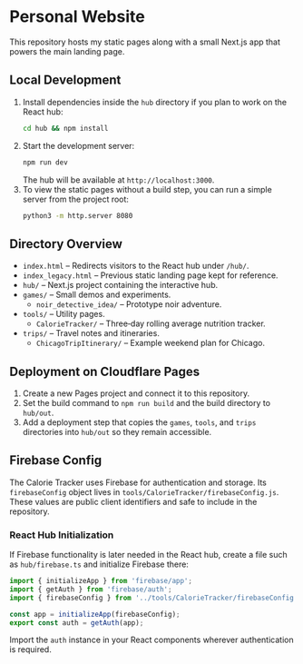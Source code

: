 # Personal Website

This repository hosts my static pages along with a small Next.js app that powers the main landing page.

## Local Development

1. Install dependencies inside the `hub` directory if you plan to work on the React hub:
   ```bash
   cd hub && npm install
   ```
2. Start the development server:
   ```bash
   npm run dev
   ```
   The hub will be available at `http://localhost:3000`.
3. To view the static pages without a build step, you can run a simple server from the project root:
   ```bash
   python3 -m http.server 8080
   ```

## Directory Overview

- `index.html` – Redirects visitors to the React hub under `/hub/`.
- `index_legacy.html` – Previous static landing page kept for reference.
- `hub/` – Next.js project containing the interactive hub.
- `games/` – Small demos and experiments.
  - `noir_detective_idea/` – Prototype noir adventure.
- `tools/` – Utility pages.
  - `CalorieTracker/` – Three‑day rolling average nutrition tracker.
- `trips/` – Travel notes and itineraries.
  - `ChicagoTripItinerary/` – Example weekend plan for Chicago.

## Deployment on Cloudflare Pages

1. Create a new Pages project and connect it to this repository.
2. Set the build command to `npm run build` and the build directory to `hub/out`.
3. Add a deployment step that copies the `games`, `tools`, and `trips` directories into `hub/out` so they remain accessible.

## Firebase Config

The Calorie Tracker uses Firebase for authentication and storage. Its `firebaseConfig` object lives in `tools/CalorieTracker/firebaseConfig.js`. These values are public client identifiers and safe to include in the repository.

### React Hub Initialization

If Firebase functionality is later needed in the React hub, create a file such as `hub/firebase.ts` and initialize Firebase there:

```ts
import { initializeApp } from 'firebase/app';
import { getAuth } from 'firebase/auth';
import { firebaseConfig } from '../tools/CalorieTracker/firebaseConfig';

const app = initializeApp(firebaseConfig);
export const auth = getAuth(app);
```

Import the `auth` instance in your React components wherever authentication is required.
